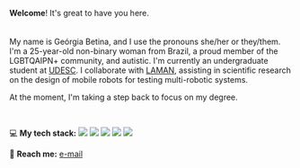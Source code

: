 **Welcome**! It's great to have you here.
<br><br><br>
My name is Geórgia Betina, and I use the pronouns she/her or they/them. I'm a 25-year-old non-binary woman from Brazil, a proud member of the LGBTQAIPN+ community, and autistic. I'm currently an undergraduate student at [UDESC](https://www.udesc.br/). I collaborate with [LAMAN](https://github.com/GASR-UDESC), assisting in scientific research on the design of mobile robots for testing multi-robotic systems.

At the moment, I'm taking a step back to focus on my degree.

<br>

:computer: **My tech stack:**
<img src="https://img.shields.io/badge/Arch_Linux-1793D1?style=for-the-badge&logo=arch-linux&logoColor=white">
<img src="https://img.shields.io/badge/HTML-239120?style=for-the-badge&logo=html5&logoColor=white">
<img src="https://img.shields.io/badge/CSS-239120?&style=for-the-badge&logo=css3&logoColor=white">
<img src="https://img.shields.io/badge/GNU%20Bash-4EAA25?style=for-the-badge&logo=GNU%20Bash&logoColor=white">
<img src="https://img.shields.io/badge/GrapheneOS-4e483d?style=for-the-badge&logo=GrapheneOS&logoColor=white">

:envelope_with_arrow: **Reach me:** [e-mail](mailto:georgia_betina@hotmail.com)
